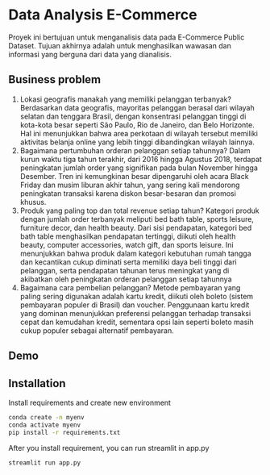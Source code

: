 # Data Analysis E-Commerce
 Proyek ini bertujuan untuk menganalisis data pada E-Commerce Public Dataset. Tujuan akhirnya adalah untuk menghasilkan wawasan dan informasi yang berguna dari data yang dianalisis.
## Business problem
1. Lokasi geografis manakah yang memiliki pelanggan terbanyak?
   Berdasarkan data geografis, mayoritas pelanggan berasal dari wilayah selatan dan tenggara Brasil, dengan konsentrasi pelanggan tinggi di kota-kota besar seperti São Paulo, Rio de Janeiro, dan Belo Horizonte. Hal ini menunjukkan bahwa area perkotaan di wilayah tersebut memiliki aktivitas belanja online yang lebih tinggi dibandingkan wilayah lainnya.
2. Bagaimana pertumbuhan orderan pelanggan setiap tahunnya?
   Dalam kurun waktu tiga tahun terakhir, dari 2016 hingga Agustus 2018, terdapat peningkatan jumlah order yang signifikan pada bulan November hingga Desember. Tren ini kemungkinan besar dipengaruhi oleh acara Black Friday dan musim liburan akhir tahun, yang sering kali mendorong peningkatan transaksi karena diskon besar-besaran dan promosi khusus.
3. Produk yang paling top dan total revenue setiap tahun?
   Kategori produk dengan jumlah order terbanyak meliputi bed bath table, sports leisure, furniture decor, dan health beauty. Dari sisi pendapatan, kategori bed bath table menghasilkan pendapatan tertinggi, diikuti oleh health beauty, computer accessories, watch gift, dan sports leisure. Ini menunjukkan bahwa produk dalam kategori kebutuhan rumah tangga dan kecantikan cukup diminati serta memiliki daya beli tinggi dari pelanggan, serta pendapatan tahunan terus meningkat yang di akibatkan oleh peningkatan orderan pelanggan setiap tahunnya 
4. Bagaimana cara pembelian pelanggan?
   Metode pembayaran yang paling sering digunakan adalah kartu kredit, diikuti oleh boleto (sistem pembayaran populer di Brasil) dan voucher. Penggunaan kartu kredit yang dominan menunjukkan preferensi pelanggan terhadap transaksi cepat dan kemudahan kredit, sementara opsi lain seperti boleto masih cukup populer sebagai alternatif pembayaran.

## Demo


## Installation

Install requirements and create new environment

```bash
conda create -n myenv
conda activate myenv
pip install -r requirements.txt
```

After you install requirement, you can run streamlit in app.py

```bash
streamlit run app.py
```
    